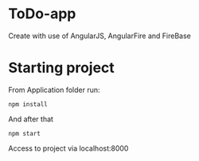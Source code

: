 # ToDo-app

Create with use of AngularJS, AngularFire and FireBase

# Starting project

From Application folder run:
```
npm install
```
And after that
```
npm start
```

Access to project via localhost:8000
